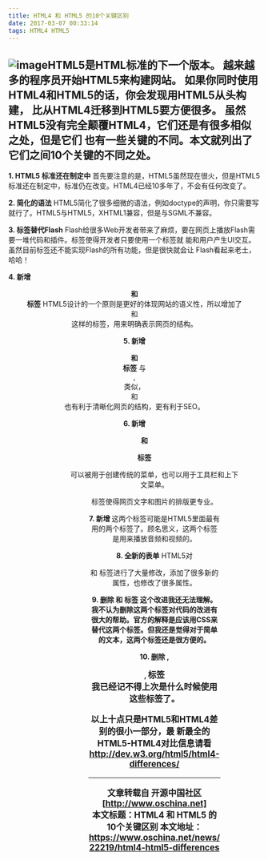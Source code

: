 ```yaml
---
title: HTML4 和 HTML5 的10个关键区别
date: 2017-03-07 00:33:14
tags: HTML4 HTML5
---
```

![image](https://static.oschina.net/uploads/files/html5.png)HTML5是HTML标准的下一个版本。
越来越多的程序员开始HTML5来构建网站。 如果你同时使用HTML4和HTML5的话，你会发现用HTML5从头构建，
比从HTML4迁移到HTML5要方便很多。 虽然HTML5没有完全颠覆HTML4，它们还是有很多相似之处，但是它们
也有一些关键的不同。本文就列出了它们之间10个关键的不同之处。
---

**1. HTML5 标准还在制定中**
首先要注意的是，HTML5虽然现在很火，但是HTML5标准还在制定中，标准仍在改变。HTML4已经10多年了，不会有任何改变了。

**2. 简化的语法**
HTML5简化了很多细微的语法，例如doctype的声明，你只需要写<!doctype html>就行了。HTML5与HTML5，XHTML1兼容，但是与SGML不兼容。

**3. <canvas>标签替代Flash**
Flash给很多Web开发者带来了麻烦，要在网页上播放Flash需要一堆代码和插件。<canvas>标签使得开发者只要使用一个标签就 能和用户产生UI交互。虽然目前<canvas>标签还不能实现Flash的所有功能，但是很快<canvas>就会让 Flash看起来老土，哈哈！

**4. 新增 <header> 和 <footer> 标签**
HTML5设计的一个原则是更好的体现网站的语义性，所以增加了<header>和<footer>这样的标签，用来明确表示网页的结构。

**5. 新增 <section> 和 <article> 标签**
与<header>, <footer>类似，<section>和<article>也有利于清晰化网页的结构，更有利于SEO。

**6. 新增 <menu> 和 <figure> 标签**
<menu>可以被用于创建传统的菜单，也可以用于工具栏和上下文菜单。<figure>标签使得网页文字和图片的排版更专业。

**7. 新增 <audio> 和 <video> 标签**
这两个标签可能是HTML5里面最有用的两个标签了。顾名思义，这两个标签是用来播放音频和视频的。

**8. 全新的表单**
HTML5对 <form> 和 <forminput> 标签进行了大量修改，添加了很多新的属性，也修改了很多属性。

**9. 删除 <b> 和 <font> 标签**
这个改进我还无法理解。我不认为删除这两个标签对代码的改进有很大的帮助。官方的解释是应该用CSS来替代这两个标签。但我还是觉得对于简单的文本，这两个标签还是很方便的。

**10. 删除 <frame>, <center>, <big> 标签**  
我已经记不得上次是什么时候使用这些标签了。

以上十点只是HTML5和HTML4差别的很小一部分，最
新最全的HTML5-HTML4对比信息请看 http://dev.w3.org/html5/html4-differences/

---
文章转载自 开源中国社区 [http://www.oschina.net]  
本文标题：HTML4 和 HTML5 的10个关键区别
本文地址：https://www.oschina.net/news/22219/html4-html5-differences
